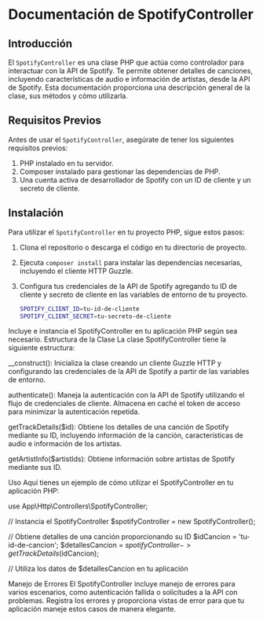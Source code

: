 # Documentación de SpotifyController

## Introducción

El `SpotifyController` es una clase PHP que actúa como controlador para interactuar con la API de Spotify. Te permite obtener detalles de canciones, incluyendo características de audio e información de artistas, desde la API de Spotify. Esta documentación proporciona una descripción general de la clase, sus métodos y cómo utilizarla.

## Requisitos Previos

Antes de usar el `SpotifyController`, asegúrate de tener los siguientes requisitos previos:

1. PHP instalado en tu servidor.
2. Composer instalado para gestionar las dependencias de PHP.
3. Una cuenta activa de desarrollador de Spotify con un ID de cliente y un secreto de cliente.

## Instalación

Para utilizar el `SpotifyController` en tu proyecto PHP, sigue estos pasos:

1. Clona el repositorio o descarga el código en tu directorio de proyecto.
2. Ejecuta `composer install` para instalar las dependencias necesarias, incluyendo el cliente HTTP Guzzle.
3. Configura tus credenciales de la API de Spotify agregando tu ID de cliente y secreto de cliente en las variables de entorno de tu proyecto.

   ```bash
   SPOTIFY_CLIENT_ID=tu-id-de-cliente
   SPOTIFY_CLIENT_SECRET=tu-secreto-de-cliente
Incluye e instancia el SpotifyController en tu aplicación PHP según sea necesario.
Estructura de la Clase
La clase SpotifyController tiene la siguiente estructura:

__construct(): Inicializa la clase creando un cliente Guzzle HTTP y configurando las credenciales de la API de Spotify a partir de las variables de entorno.

authenticate(): Maneja la autenticación con la API de Spotify utilizando el flujo de credenciales de cliente. Almacena en caché el token de acceso para minimizar la autenticación repetida.

getTrackDetails($id): Obtiene los detalles de una canción de Spotify mediante su ID, incluyendo información de la canción, características de audio e información de los artistas.

getArtistInfo($artistIds): Obtiene información sobre artistas de Spotify mediante sus ID.

Uso
Aquí tienes un ejemplo de cómo utilizar el SpotifyController en tu aplicación PHP:

use App\Http\Controllers\SpotifyController;

// Instancia el SpotifyController
$spotifyController = new SpotifyController();

// Obtiene detalles de una canción proporcionando su ID
$idCancion = 'tu-id-de-cancion';
$detallesCancion = $spotifyController->getTrackDetails($idCancion);

// Utiliza los datos de $detallesCancion en tu aplicación

Manejo de Errores
El SpotifyController incluye manejo de errores para varios escenarios, como autenticación fallida o solicitudes a la API con problemas. Registra los errores y proporciona vistas de error para que tu aplicación maneje estos casos de manera elegante.


